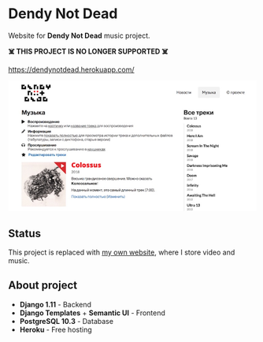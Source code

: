 # Dendy Not Dead

Website for **Dendy Not Dead** music project.

**☠️ THIS PROJECT IS NO LONGER SUPPORTED ☠️**

https://dendynotdead.herokuapp.com/

![Preview](static/images/readme.jpg)

## Status

This project is replaced with [my own website](https://github.com/deniskrumko/deniskrumko),
where I store video and music.

## About project

* **Django 1.11** - Backend
* **Django Templates** + **Semantic UI** - Frontend
* **PostgreSQL 10.3** - Database
* **Heroku** - Free hosting
